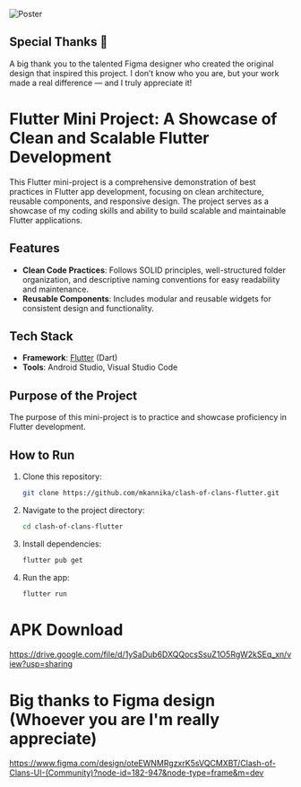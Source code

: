 ![Poster](https://github.com/user-attachments/assets/09c8cea3-2e8c-4eb2-9952-9b95dd503921)
## Special Thanks 🙏
A big thank you to the talented Figma designer who created the original design that inspired this project. I don’t know who you are, but your work made a real difference — and I truly appreciate it!

# Flutter Mini Project: A Showcase of Clean and Scalable Flutter Development

This Flutter mini-project is a comprehensive demonstration of best practices in Flutter app development, focusing on clean architecture, reusable components, and responsive design. The project serves as a showcase of my coding skills and ability to build scalable and maintainable Flutter applications.

## Features

- **Clean Code Practices**: Follows SOLID principles, well-structured folder organization, and descriptive naming conventions for easy readability and maintenance.
- **Reusable Components**: Includes modular and reusable widgets for consistent design and functionality.

## Tech Stack

- **Framework**: [Flutter](https://flutter.dev) (Dart)
- **Tools**: Android Studio, Visual Studio Code

## Purpose of the Project

The purpose of this mini-project is to practice and showcase proficiency in Flutter development.

## How to Run

1. Clone this repository:
   ```bash
   git clone https://github.com/mkannika/clash-of-clans-flutter.git
   ```
2. Navigate to the project directory:
   ```bash
   cd clash-of-clans-flutter
   ```
3. Install dependencies:
   ```bash
   flutter pub get
   ```
4. Run the app:
   ```bash
   flutter run
   ```

# APK Download
https://drive.google.com/file/d/1ySaDub6DXQQocsSsuZ1O5RgW2kSEq_xn/view?usp=sharing

# Big thanks to Figma design (Whoever you are I'm really appreciate)
https://www.figma.com/design/oteEWNMRgzxrK5sVQCMXBT/Clash-of-Clans-UI-(Community)?node-id=182-947&node-type=frame&m=dev
